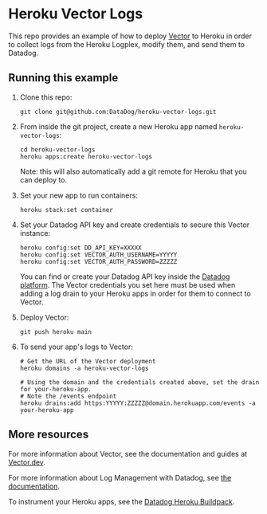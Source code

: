 # Heroku Vector Logs

This repo provides an example of how to deploy [Vector](https://vector.dev) to Heroku in order to collect logs from the Heroku Logplex, modify them, and send them to Datadog.

## Running this example

1. Clone this repo:

   ```shell
   git clone git@github.com:DataDog/heroku-vector-logs.git
   ```

1. From inside the git project, create a new Heroku app named `heroku-vector-logs`:

   ```shell
   cd heroku-vector-logs
   heroku apps:create heroku-vector-logs
   ```

   Note: this will also automatically add a git remote for Heroku that you can deploy to.

1. Set your new app to run containers:

   ```shell
   heroku stack:set container
   ```

1. Set your Datadog API key and create credentials to secure this Vector instance:

   ```shell
   heroku config:set DD_API_KEY=XXXXX
   heroku config:set VECTOR_AUTH_USERNAME=YYYYY
   heroku config:set VECTOR_AUTH_PASSWORD=ZZZZZ
   ```

   You can find or create your Datadog API key inside the [Datadog platform](https://app.datadoghq.com/organization-settings/api-keys). The Vector credentials you set here must be used when adding a log drain to your Heroku apps in order for them to connect to Vector.

1. Deploy Vector:

   ```shell
   git push heroku main
   ```

1. To send your app's logs to Vector:

   ```shell
   # Get the URL of the Vector deployment
   heroku domains -a heroku-vector-logs

   # Using the domain and the credentials created above, set the drain for your-heroku-app.
   # Note the /events endpoint
   heroku drains:add https:YYYYY:ZZZZZ@domain.herokuapp.com/events -a your-heroku-app
   ```

## More resources

For more information about Vector, see the documentation and guides at [Vector.dev](https://vector.dev).

For more information about Log Management with Datadog, see [the documentation](https://docs.datadoghq.com/logs/).

To instrument your Heroku apps, see the [Datadog Heroku Buildpack](https://docs.datadoghq.com/agent/basic_agent_usage/heroku/).
